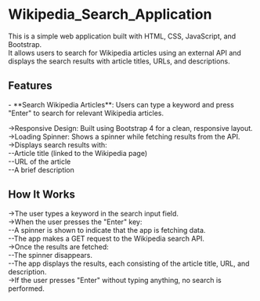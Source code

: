 # Wikipedia_Search_Application
This is a simple web application built with HTML, CSS, JavaScript, and Bootstrap. <br>It allows users to search for Wikipedia articles using an external API and displays the search results with article titles, URLs, and descriptions.

<h2>Features</h2>
- **Search Wikipedia Articles**: Users can type a keyword and press "Enter" to search for relevant Wikipedia articles.  

->Responsive Design: Built using Bootstrap 4 for a clean, responsive layout.<br>
->Loading Spinner: Shows a spinner while fetching results from the API.<br>
->Displays search results with:<br>
   --Article title (linked to the Wikipedia page)<br>
   --URL of the article<br>
   --A brief description<br>

<h2>How It Works</h2>
->The user types a keyword in the search input field.<br>
->When the user presses the "Enter" key:<br>
  --A spinner is shown to indicate that the app is fetching data.<br>
  --The app makes a GET request to the Wikipedia search API.<br>
->Once the results are fetched:<br>
  --The spinner disappears.<br>
  --The app displays the results, each consisting of the article title, URL, and description.<br>
->If the user presses "Enter" without typing anything, no search is performed.<br>

